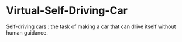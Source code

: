 # Virtual-Self-Driving-Car
Self-driving cars : the task of making a car that can drive itself without human guidance.
